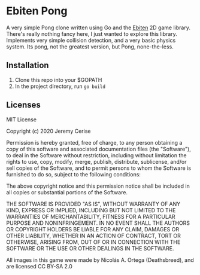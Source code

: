 # Ebiten Pong

A very simple Pong clone written using Go and the [Ebiten](https://ebiten.org/) 2D game library. There's really nothing
fancy here, I just wanted to explore this library. Implements very simple collision detection, and a very basic physics 
system. Its pong, not the greatest version, but Pong, none-the-less.

## Installation
1. Clone this repo into your $GOPATH
2. In the project directory, run `go build`

## Licenses
MIT License

Copyright (c) 2020 Jeremy Cerise

Permission is hereby granted, free of charge, to any person obtaining a copy
of this software and associated documentation files (the "Software"), to deal
in the Software without restriction, including without limitation the rights
to use, copy, modify, merge, publish, distribute, sublicense, and/or sell
copies of the Software, and to permit persons to whom the Software is
furnished to do so, subject to the following conditions:

The above copyright notice and this permission notice shall be included in all
copies or substantial portions of the Software.

THE SOFTWARE IS PROVIDED "AS IS", WITHOUT WARRANTY OF ANY KIND, EXPRESS OR
IMPLIED, INCLUDING BUT NOT LIMITED TO THE WARRANTIES OF MERCHANTABILITY,
FITNESS FOR A PARTICULAR PURPOSE AND NONINFRINGEMENT. IN NO EVENT SHALL THE
AUTHORS OR COPYRIGHT HOLDERS BE LIABLE FOR ANY CLAIM, DAMAGES OR OTHER
LIABILITY, WHETHER IN AN ACTION OF CONTRACT, TORT OR OTHERWISE, ARISING FROM,
OUT OF OR IN CONNECTION WITH THE SOFTWARE OR THE USE OR OTHER DEALINGS IN THE
SOFTWARE.

All images in this game were made by Nicolás A. Ortega (Deathsbreed), and are licensed CC BY-SA 2.0